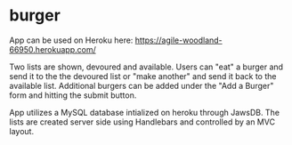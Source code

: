 # burger
App can be used on Heroku here: https://agile-woodland-66950.herokuapp.com/

Two lists are shown, devoured and available.  Users can "eat" a burger and send it to the the devoured list or "make another" and send it back to the available list.  Additional burgers can be added under the "Add a Burger" form and hitting the submit button.

App utilizes a MySQL database intialized on heroku through JawsDB.  The lists are created server side using Handlebars and controlled by an MVC layout.

